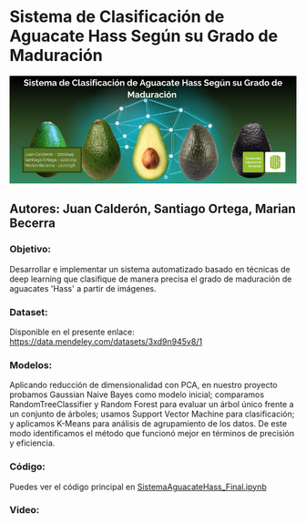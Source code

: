 # Sistema de Clasificación de Aguacate Hass Según su Grado de Maduración 

<div align="center">
  <img src="https://raw.githubusercontent.com/JJCG25/Sistema-de-Clasificacion-de-Aguacate-Hass-Segun-su-Grado-de-Maduracion/main/IA_Avocado_Banner.png" alt="Banner del proyecto" />
</div>


## Autores: Juan Calderón, Santiago Ortega, Marian Becerra

### Objetivo: 
Desarrollar e implementar un sistema automatizado basado en técnicas de deep learning que clasifique de manera precisa el grado de maduración de aguacates 'Hass' a partir de imágenes.

### Dataset:
Disponible en el presente enlace: https://data.mendeley.com/datasets/3xd9n945v8/1 

### Modelos:
Aplicando reducción de dimensionalidad con PCA, en nuestro proyecto probamos Gaussian Naive Bayes como modelo inicial; comparamos RandomTreeClassifier y Random Forest para evaluar un árbol único frente a un conjunto de árboles; usamos Support Vector Machine para clasificación; y aplicamos K-Means para análisis de agrupamiento de los datos. De este modo identificamos el método que funcionó mejor en términos de precisión y eficiencia.

### Código:
Puedes ver el código principal en [SistemaAguacateHass_Final.ipynb](https://github.com/JJCG25/Sistema-de-Clasificacion-de-Aguacate-Hass-Segun-su-Grado-de-Maduracion/blob/main/SistemaAguacateHass_Final.ipynb)
### Video:
